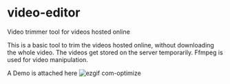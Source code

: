 # video-editor
Video trimmer tool for videos hosted online

This is a basic tool to trim the videos hosted online, without downloading the whole video. The videos get stored on the server temporarily.
Ffmpeg is used for video manipulation.

A Demo is attached here 
![ezgif com-optimize](https://user-images.githubusercontent.com/36421943/55345933-ce246a80-54ce-11e9-8842-29e285261ceb.gif)

